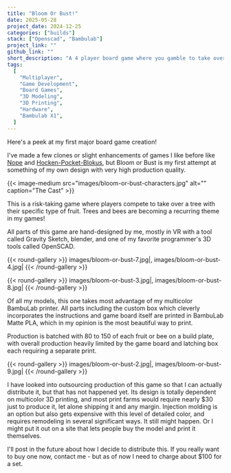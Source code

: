 ```yaml
---
title: "Bloom Or Bust!"
date: 2025-05-28
project_date: 2024-12-25
categories: ["builds"]
stack: ["Openscad", "Bambulab"]
project_link: ""
github_link: ""
short_description: "A 4 player board game where you gamble to take over a fruit tree."
tags:
  [
    "Multiplayer",
    "Game Development",
    "Board Games",
    "3D Modeling",
    "3D Printing",
    "Hardware",
    "Bambulab X1",
  ]
---
```


Here's a peek at my first major board game creation!

I've made a few clones or slight enhancements of games I like before like [Nope](/nope-game) and [Hocken-Pocket-Blokus](/hocken-pocket-blokus), but Bloom or Bust is my first attempt at something of my own design with very high production quality.

{{< image-medium
    src="images/bloom-or-bust-characters.jpg"
    alt=""
    caption="The Cast" >}}

This is a risk-taking game where players compete to take over a tree with their specific type of fruit. Trees and bees are becoming a recurring theme in my games!

All parts of this game are hand-designed by me, mostly in VR with a tool called Gravity Sketch, blender, and one of my favorite programmer's 3D tools called OpenSCAD.

{{< round-gallery >}}
images/bloom-or-bust-7.jpg|,
images/bloom-or-bust-4.jpg|
{{< /round-gallery >}}

{{< round-gallery >}}
images/bloom-or-bust-3.jpg|,
images/bloom-or-bust-8.jpg|
{{< /round-gallery >}}

Of all my models, this one takes most advantage of my multicolor BambuLab printer. All parts including the custom box which cleverly incorporates the instructions and game board itself are printed in BambuLab Matte PLA, which in my opinion is the most beautiful way to print.

Production is batched with 80 to 150 of each fruit or bee on a build plate, with overall production heavily limited by the game board and latching box each requiring a separate print.

{{< round-gallery >}}
images/bloom-or-bust-2.jpg|,
images/bloom-or-bust-9.jpg|
{{< /round-gallery >}}

I have looked into outsourcing production of this game so that I can actually distribute it, but that has not happened yet. Its design is totally dependent on multicolor 3D printing, and most print farms would require nearly $30 just to produce it, let alone shipping it and any margin. Injection molding is an option but also gets expensive with this level of detailed color, and requires remodeling in several significant ways. It still might happen. Or I might put it out on a site that lets people buy the model and print it themselves.

I'll post in the future about how I decide to distribute this. If you really want to buy one now, contact me - but as of now I need to charge about $100 for a set.
